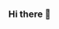 ### Hi there 👋

<!--
**MOUNYA-BIT/MOUNYA-BIT** is a ✨ _special_ ✨ repository because its `README.md` (this file) appears on your GitHub profile.

Here are some ideas to get you started:

- 🔭 I’m currently working on Backend project with c# .net5 
- 🌱 I’m currently learning PHP
- 👯 I’m looking to collaborate on ...c# project
- 🤔 I’m looking for help with ...laravel 
- 💬 Ask me about ...anything

-->
